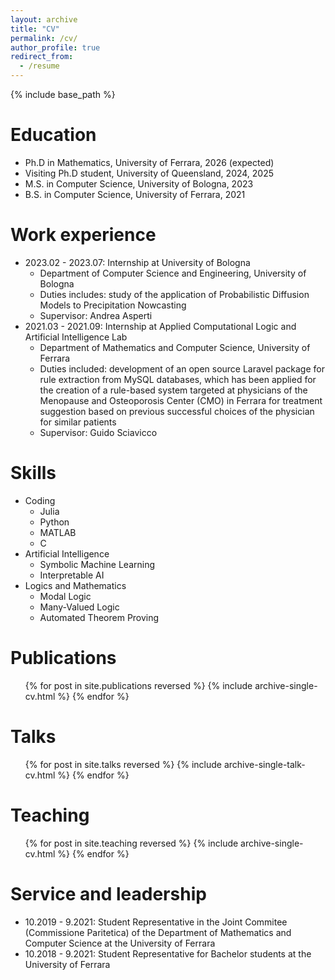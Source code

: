 ```yaml
---
layout: archive
title: "CV"
permalink: /cv/
author_profile: true
redirect_from:
  - /resume
---
```


{% include base_path %}

Education
======
* Ph.D in Mathematics, University of Ferrara, 2026 (expected)
* Visiting Ph.D student, University of Queensland, 2024, 2025
* M.S. in Computer Science, University of Bologna, 2023
* B.S. in Computer Science, University of Ferrara, 2021

Work experience
======
* 2023.02 - 2023.07: Internship at University of Bologna
  * Department of Computer Science and Engineering, University of Bologna
  * Duties includes: study of the application of Probabilistic Diffusion Models to
    Precipitation Nowcasting
  * Supervisor: Andrea Asperti
* 2021.03 - 2021.09: Internship at Applied Computational Logic and Artificial Intelligence
  Lab
  * Department of Mathematics and Computer Science, University of Ferrara
  * Duties included: development of an open source Laravel package for rule extraction from
    MySQL databases, which has been applied for the creation of a rule-based system targeted
    at physicians of the Menopause and Osteoporosis Center (CMO) in Ferrara for treatment
    suggestion based on previous successful choices of the physician for similar patients 
  * Supervisor: Guido Sciavicco
  
Skills
======
* Coding
  * Julia
  * Python
  * MATLAB
  * C
* Artificial Intelligence
  * Symbolic Machine Learning
  * Interpretable AI
* Logics and Mathematics
  * Modal Logic
  * Many-Valued Logic
  * Automated Theorem Proving

Publications
======

<ul>{% for post in site.publications reversed %}
  {% include archive-single-cv.html %}
{% endfor %}</ul>
  
Talks
======

<ul>{% for post in site.talks reversed %}
  {% include archive-single-talk-cv.html  %}
{% endfor %}</ul>
  
Teaching
======
<ul>{% for post in site.teaching reversed %}
  {% include archive-single-cv.html %}
{% endfor %}</ul>
  
Service and leadership
======
* 10.2019 - 9.2021: Student Representative in the Joint Commitee (Commissione Paritetica) of
  the Department of Mathematics and Computer Science at the University of Ferrara
* 10.2018 - 9.2021: Student Representative for Bachelor students at the University of
  Ferrara
